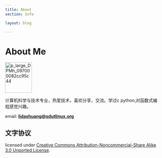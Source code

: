 ```yaml
---
title: About
section: Info

layout: blog

---
```


About Me
===========================

<a href="http://www.yupoo.com/photos/lidashuang/83177597/" title="p_large_DPMh_097000082cc95c44"><img src="http://pic.yupoo.com/lidashuang/Bsd1wKDt/thumb.jpg" alt="p_large_DPMh_097000082cc95c44" width="87" height="100" border="0" /></a>

计算机科学与技术专业，热爱技术，喜欢分享，交流。学过c python,对函数式编程感觉兴趣。

email: **lidashuang@sdutlinux.org**



[jekyll]: http://github.com/mreid/jekyll/
[markdown]: http://daringfireball.net/projects/markdown/

文字协议
--------------

licensed under  <a rel="license" href="http://creativecommons.org/licenses/by-nc-sa/3.0/">Creative Commons Attribution-Noncommercial-Share Alike 3.0 Unported License</a>.
